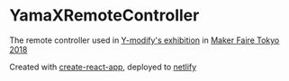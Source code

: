 # YamaXRemoteController

The remote controller used in [Y-modify's exhibition](http://makezine.jp/event/makers2018/m0354/) in [Maker Faire Tokyo 2018](http://makezine.jp/event/mft2018)

Created with [create-react-app](https://github.com/facebook/create-react-app/), deployed to [netlify](https://yamaxcon.netlify.com)
